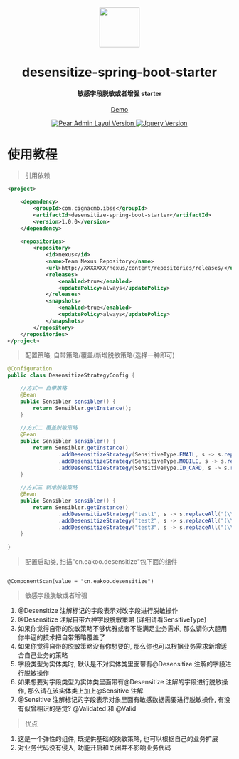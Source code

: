 <div align="center">
<br/>
<br/>
<img src="https://pandao.github.io/editor.md/images/logos/editormd-logo-180x180.png" width="90px" style="margin-top:30px;"/>
  <h1 align="center">
    desensitize-spring-boot-starter
  </h1>
  <h4 align="center">
    敏感字段脱敏或者增强 starter
  </h4> 

[Demo](http://10.142.146.37:8081/rui.zhou/desensitize-demo)


</div>
<div align="center">
<p align="center">
    <a href="#">
        <img src="https://img.shields.io/badge/desensitize--spring--boot--starter-1.0.0-green" alt="Pear Admin Layui Version">
    </a>
    <a href="#">
        <img src="https://img.shields.io/badge/springboot-2.5.6-green" alt="Jquery Version">
    </a>
</p>
</div>

# 使用教程

> 引用依赖

```xml
<project>

    <dependency>
        <groupId>com.cignacmb.ibss</groupId>
        <artifactId>desensitize-spring-boot-starter</artifactId>
        <version>1.0.0</version>
    </dependency>
    
    <repositories>
        <repository>
            <id>nexus</id>
            <name>Team Nexus Repository</name>
            <url>http://XXXXXXX/nexus/content/repositories/releases/</url>
            <releases>
                <enabled>true</enabled>
                <updatePolicy>always</updatePolicy>
            </releases>
            <snapshots>
                <enabled>true</enabled>
                <updatePolicy>always</updatePolicy>
            </snapshots>
        </repository>
    </repositories>
</project>
```
> 配置策略, 自带策略/覆盖/新增脱敏策略(选择一种即可)

```java
@Configuration
public class DesensitizeStrategyConfig {

    //方式一 自带策略
    @Bean
    public Sensibler sensibler() {
        return Sensibler.getInstance();
    }
    
    //方式二 覆盖脱敏策略
    @Bean
    public Sensibler sensibler() {
        return Sensibler.getInstance()
                .addDesensitizeStrategy(SensitiveType.EMAIL, s -> s.replaceAll("(^\\w)[^@]*(@.*$)", "$1****$2"))
                .addDesensitizeStrategy(SensitiveType.MOBILE, s -> s.replaceAll("(\\d{3})\\d{4}(\\d{4})", "$1****$2"))
                .addDesensitizeStrategy(SensitiveType.ID_CARD, s -> s.replaceAll("(?<=\\w{3})\\w(?=\\w{4})", "*"));
    }
    
    //方式三 新增脱敏策略
    @Bean
    public Sensibler sensibler() {
        return Sensibler.getInstance()
                .addDesensitizeStrategy("test1", s -> s.replaceAll("(\\d{3})\\d{4}(\\d{4})", "$1****$2"))
                .addDesensitizeStrategy("test2", s -> s.replaceAll("(\\d{3})\\d{4}(\\d{4})", "$1****$2"))
                .addDesensitizeStrategy("test3", s -> s.replaceAll("(\\d{3})\\d{4}(\\d{4})", "$1****$2"));
    }
    
}
```

> 配置启动类, 扫描"cn.eakoo.desensitize"包下面的组件 

```

@ComponentScan(value = "cn.eakoo.desensitize")

```

> 敏感字段脱敏或者增强

1. @Desensitize 注解标记的字段表示对改字段进行脱敏操作
2. @Desensitize 注解自带六种字段脱敏策略 (详细请看SensitiveType)
3. 如果你觉得自带的脱敏策略不够优雅或者不能满足业务需求, 那么请你大胆用你牛逼的技术把自带策略覆盖了
4. 如果你觉得自带的脱敏策略没有你想要的, 那么你也可以根据业务需求新增适合自己业务的策略
5. 字段类型为实体类时, 默认是不对实体类里面带有@Desensitize 注解的字段进行脱敏操作 
6. 如果想要对字段类型为实体类里面带有@Desensitize 注解的字段进行脱敏操作, 那么请在该实体类上加上@Sensitive 注解
7. @Sensitive 注解标记的字段表示对象里面有敏感数据需要进行脱敏操作, 有没有似曾相识的感觉? @Validated 和 @Valid

> 优点

1. 这是一个弹性的组件, 既提供基础的脱敏策略, 也可以根据自己的业务扩展
2. 对业务代码没有侵入, 功能开启和关闭并不影响业务代码

